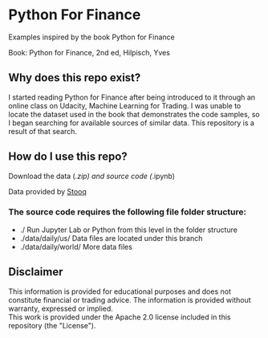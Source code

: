 # Python For Finance
Examples inspired by the book Python for Finance

Book: Python for Finance, 2nd ed, Hilpisch, Yves

## Why does this repo exist?

I started reading Python for Finance after being introduced to it through an online class on Udacity, Machine Learning for Trading.
I was unable to locate the dataset used in the book that demonstrates the code samples, so I began searching for available sources of similar data.
This repository is a result of that search.

## How do I use this repo?

Download the data (*.zip) and source code (*.ipynb)

Data provided by [Stooq](https://stooq.com/db/h/)

### The source code requires the following file folder structure:
- ./                     Run Jupyter Lab or Python from this level in the folder structure
- ./data/daily/us/       Data files are located under this branch
- ./data/daily/world/    More data files

## Disclaimer
This information is provided for educational purposes and does not constitute financial or trading advice.
The information is provided without warranty, expressed or implied.  
This work is provided under the Apache 2.0 license included in this repository (the "License").
